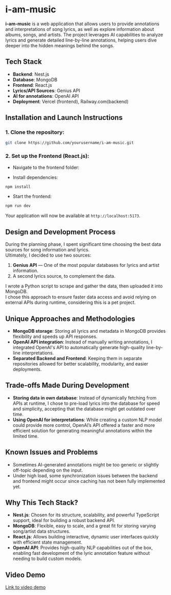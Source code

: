 # i-am-music

**i-am-music** is a web application that allows users to provide annotations and interpretations of song lyrics, as well as explore information about albums, songs, and artists. The project leverages AI capabilities to analyze lyrics and generate detailed line-by-line annotations, helping users dive deeper into the hidden meanings behind the songs.

## Tech Stack

- **Backend**: Nest.js
- **Database**: MongoDB
- **Frontend**: React.js
- **Lyrics/API Sources**: Genius API
- **AI for annotations**: OpenAI API
- **Deployment**: Vercel (frontend), Railway.com(backend)

## Installation and Launch Instructions

### 1. Clone the repository:

```bash
git clone https://github.com/yourusername/i-am-music.git
```

### 2. Set up the Frontend (React.js):

- Navigate to the frontend folder:

- Install dependencies:

```bash
npm install
```

- Start the frontend:

```bash
npm run dev
```

Your application will now be available at `http://localhost:5173`.

## Design and Development Process

During the planning phase, I spent significant time choosing the best data sources for song information and lyrics.  
Ultimately, I decided to use two sources:

1. **Genius API** — One of the most popular databases for lyrics and artist information.
2. A second lyrics source, to complement the data.

I wrote a Python script to scrape and gather the data, then uploaded it into MongoDB.  
I chose this approach to ensure faster data access and avoid relying on external APIs during runtime, considering this is a pet project.

## Unique Approaches and Methodologies

- **MongoDB storage**: Storing all lyrics and metadata in MongoDB provides flexibility and speeds up API responses.
- **OpenAI API integration**: Instead of manually writing annotations, I integrated OpenAI's API to automatically generate high-quality line-by-line interpretations.
- **Separated Backend and Frontend**: Keeping them in separate repositories allowed for better scalability, modularity, and easier deployments.

## Trade-offs Made During Development

- **Storing data in own database**: Instead of dynamically fetching from APIs at runtime, I chose to pre-load lyrics into the database for speed and simplicity, accepting that the database might get outdated over time.
- **Using OpenAI for interpretations**: While creating a custom NLP model could provide more control, OpenAI’s API offered a faster and more efficient solution for generating meaningful annotations within the limited time.

## Known Issues and Problems

- Sometimes AI-generated annotations might be too generic or slightly off-topic depending on the input.
- Under high load, some synchronization issues between the backend and frontend might occur since caching has not been fully implemented yet.

## Why This Tech Stack?

- **Nest.js**: Chosen for its structure, scalability, and powerful TypeScript support, ideal for building a robust backend API.
- **MongoDB**: Flexible, easy to scale, and a great fit for storing varying song/artist data structures.
- **React.js**: Allows building interactive, dynamic user interfaces quickly with efficient state management.
- **OpenAI API**: Provides high-quality NLP capabilities out of the box, enabling fast development of the lyric annotation feature without needing to build custom models.

## Video Demo

[Link to video demo](https://your-video-link.com)
